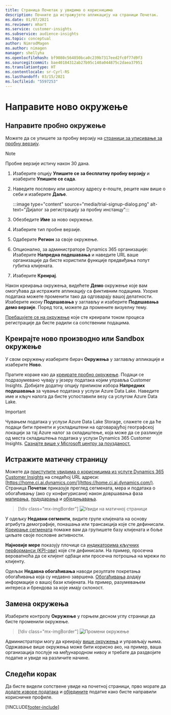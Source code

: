 ```yaml
---
title: Страница Почетак у увидима о корисницима
description: Почните да истражујете апликацију на страници Почетак.
ms.date: 01/07/2021
ms.reviewer: mhart
ms.service: customer-insights
ms.subservice: audience-insights
ms.topic: conceptual
author: NimrodMagen
ms.author: nimagen
manager: shellyha
ms.openlocfilehash: bf9080c564850bca0c239b7317eed2fc0f77d9f3
ms.sourcegitcommit: bae40184312ab27b95c140a044875c2daea37951
ms.translationtype: HT
ms.contentlocale: sr-Cyrl-RS
ms.lasthandoff: 03/15/2021
ms.locfileid: "5597253"
---
```

# <a name="create-a-new-environment"></a>Направите ново окружење

## <a name="create-a-trial-environment"></a>Направите пробно окружење

Можете да се упишете за пробну верзију на [страници за уписивање за пробну верзију](https://dynamics.microsoft.com/get-started/free-trial/?appname=customerinsights). 

> [!NOTE]
> Пробне верзије истичу након 30 дана.

1. Изаберите опцију **Упишите се за бесплатну пробну верзију** и изаберите **Упишите се сада**.

1. Наведите пословну или школску адресу е-поште, реците нам више о себи и изаберите **Даље**.

   :::image type="content" source="media/trial-signup-dialog.png" alt-text="Дијалог за регистрацију за пробну инстанцу":::

1. Обезбедите **Име** за ново окружење. 

1. Изаберите тип пробне верзије.

1. Одаберите **Регион** за своје окружење.

1. Опционално, за администраторе Dynamics 365 организације: Изаберите **Напредна подешавања** и наведите URL ваше организације да бисте користили функције предвиђања попут губитка клијената.

1. Изаберите **Креирај**. 

Након креирања окружења, видећете **Демо** окружење које вам омогућава да истражите апликацију са фиктивним подацима. Узорке података можете променити тако да одговарају вашој делатности. Изаберите икону **Подешавања** у заглављу и изаберите **Подешавања демо верзије**. Поред тога, можете да промените визуелну тему. 

[Пребацујете се на окружење](#switch-environments) које сте креирали током процеса регистрације да бисте радили са сопственим подацима.

## <a name="create-a-new-production-or-sandbox-environment"></a>Креирајте ново производно или Sandbox окружење

У свом окружењу изаберите бирач **Окружења** у заглављу апликације и изаберите **Ново**.

Пратите кораке као да [креирате пробно окружење](#create-a-trial-environment). Подаци се подразумевано чувају у језеру података којим управља Customer Insights. Добијате додатну опцију приликом избора **Напредних подешавања** за чување података у услузи Azure Data Lake. Наведите име и кључ налога да бисте успоставили везу са услугом Azure Data Lake. 

> [!IMPORTANT]
> Чувањем података у услузи Azure Data Lake Storage, слажете се да ће подаци бити пренети и ускладиштени на одговарајућој географској локацији за тај Azure налог за складиштење, која може да се разликује од места складиштења података у услузи Dynamics 365 Customer Insights. [Сазнајте више у Microsoft центру за поузданост.](https://www.microsoft.com/trust-center)

## <a name="explore-the-home-page"></a>Истражите матичну страницу

Можете да [приступите увидима о корисницима из услуге Dynamics 365 Customer Insights](https://home.ci.ai.dynamics.com/) на следећој URL адреси: [https://home.ci.ai.dynamics.com/](https://home.ci.ai.dynamics.com/).
Страница **Почетак** приказује преглед сегмената, мера и података о обогаћивању (ако су конфигурисани) након довршавања фаза [мапирања](map-entities.md), [подударања](match-entities.md) и [обједињавања](merge-entities.md).

> [!div class="mx-imgBorder"] 
> ![Увиди на матичној страници](media/home-page-insights.png "Увиди на матичној страници")

У одељку **Недавни сегменти**, видите групе клијената на основу атрибута демографије, понашања или трансакција које сте дефинисали. [Креирање сегмената](segments.md) помаже вам да групишете базу клијената и боље циљате своје пословне активности.

**Најновије мере** показују плочице са [индикаторима кључних перформанси (KPI-ови)](measures.md) које сте дефинисали. На пример, просечна вероватноћа да се клијент одбаци или просечна потрошња на мрежи по клијенту.

Одељак **Недавна обогаћивања** наводи резултате покретања обогаћивања која су недавно завршена. [Обогаћивања](enrichment-hub.md) додају информације о вашој бази клијената. На пример, разумевањем интереса и брендова за које имају склоност.

## <a name="switch-environments"></a>Замена окружења

Изаберите контролу **Окружење** у горњем десном углу странице да бисте променили окружење.

> [!div class="mx-imgBorder"] 
> ![Промени окружење](media/home-page-environment-switcher.png "Промени окружење")

Администратори могу да креирају [више окружења](manage-environments.md) и управљају њима. Одржавање више окружења може бити корисно ако, на пример, ваша организација послује на међународном нивоу и требате да раздвојите податке и увиде на различите начине.

## <a name="next-step"></a>Следећи корак

Да бисте видели сопствене увиде на почетној страници, прво морате да [додате изворе података](data-sources.md) и [обједините](data-unification.md) податке како бисте направили корисничке профиле.


[!INCLUDE[footer-include](../includes/footer-banner.md)]